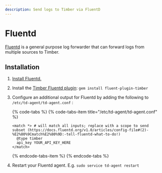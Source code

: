 ```yaml
---
description: Send logs to Timber via FluentD
---
```


# Fluentd

[Fluentd](https://www.fluentd.org/) is a general purpose log forwarder that can forward logs from multiple sources to Timber.

## Installation

1. [Install Fluentd.](https://docs.fluentd.org/v1.0/categories/installation)
2. Install the [Timber Fluentd plugin](https://github.com/timberio/fluent-plugin-timber): `gem install fluent-plugin-timber` 
3. Configure an additional output for Fluentd by adding the following to `/etc/td-agent/td-agent.conf` :  


   {% code-tabs %}
   {% code-tabs-item title="/etc/td-agent/td-agent.conf" %}
   ```markup
   <match *> # will match all inputs; replace with a scope to send subset (https://docs.fluentd.org/v1.0/articles/config-file#(2)-%E2%80%9Cmatch%E2%80%9D:-tell-fluentd-what-to-do!)
     @type timber
     api_key YOUR_API_KEY_HERE
   </match>
   ```
   {% endcode-tabs-item %}
   {% endcode-tabs %}

4. Restart your Fluentd agent. E.g. `sudo service td-agent restart` 

